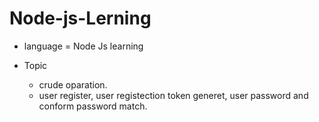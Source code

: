 # Node-js-Lerning

- language = Node Js learning

- Topic 
    * crude oparation.
    * user register, user registection token generet, user password and conform password match.
  